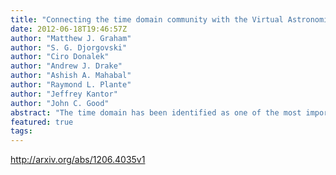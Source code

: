 ```yaml
---
title: "Connecting the time domain community with the Virtual Astronomical   Observatory"
date: 2012-06-18T19:46:57Z
author: "Matthew J. Graham"
author: "S. G. Djorgovski"
author: "Ciro Donalek"
author: "Andrew J. Drake"
author: "Ashish A. Mahabal"
author: "Raymond L. Plante"
author: "Jeffrey Kantor"
author: "John C. Good"
abstract: "The time domain has been identified as one of the most important areas of astronomical research for the next decade. The Virtual Observatory is in the vanguard with dedicated tools and services that enable and facilitate the discovery, dissemination and analysis of time domain data. These range in scope from rapid notifications of time-critical astronomical transients to annotating long-term variables with the latest modeling results. In this paper, we will review the prior art in these areas and focus on the capabilities that the VAO is bringing to bear in support of time domain science. In particular, we will focus on the issues involved with the heterogeneous collections of (ancillary) data associated with astronomical transients, and the time series characterization and classification tools required by the next generation of sky surveys, such as LSST and SKA."
featured: true
tags:
---
```

http://arxiv.org/abs/1206.4035v1